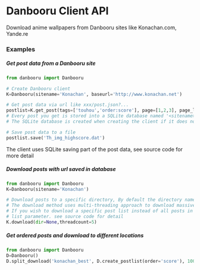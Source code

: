 # Danbooru Client API
Download anime wallpapers from Danbooru sites like Konachan.com, Yande.re

### Examples
##### Get post data from a Danbooru site
```python
from danbooru import Danbooru

# Create Danbooru client
K=Danbooru(sitename='Konachan', baseurl='http://www.konachan.net')  

# Get post data via url like xxx/post.json?...
postlist=K.get_post(tags=['touhou','order:score'], page=[1,2,3], page_limit=20)
# Every post you get is stored into a SQLite database named '<sitename>.sqlite'
# The SQLite database is created when creating the client if it does not exist

# Save post data to a file
postlist.save('Th_img_highscore.dat') 
```
The client uses SQLite saving part of the post data, see source code for more detail

##### Download posts with url saved in database
```python
from danbooru import Danbooru
K=Danbooru(sitename='Konachan')

# Download posts to a specific directory, By default the directory name is same to site name
# The download method uses multi-threading approach to download massive images
# If you wish to download a specific post list instead of all posts in database, pass the post
# list parameter. see source code for detail
K.download(dir=None,threadcount=5)
```

##### Get ordered posts and download to different locations
```python
from danbooru import Danbooru
D=Danbooru()
D.split_download('konachan_best', D.create_postlist(order='score'), 100)
```
